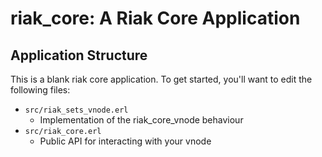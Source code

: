 riak_core: A Riak Core Application
======================================

Application Structure
---------------------

This is a blank riak core application. To get started, you'll want to edit the
following files:

* `src/riak_sets_vnode.erl`
  * Implementation of the riak_core_vnode behaviour
* `src/riak_core.erl`
  * Public API for interacting with your vnode
